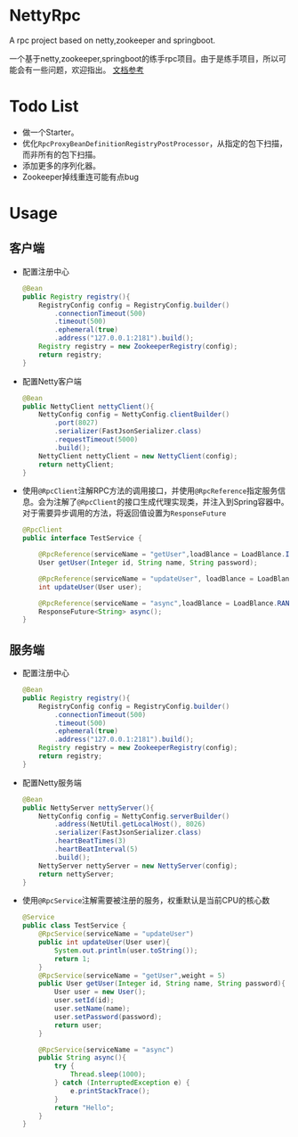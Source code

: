 # NettyRpc
A rpc project based on netty,zookeeper and springboot.

一个基于netty,zookeeper,springboot的练手rpc项目。由于是练手项目，所以可能会有一些问题，欢迎指出。
[文档参考](https://github.com/Gloduck/NettyRpc/blob/main/Rpc/%E6%96%87%E6%A1%A3.md)

# Todo List

+ 做一个Starter。
+ 优化`RpcProxyBeanDefinitionRegistryPostProcessor`，从指定的包下扫描，而非所有的包下扫描。
+ 添加更多的序列化器。
+ Zookeeper掉线重连可能有点bug


# Usage

## 客户端

+ 配置注册中心

  ```java
  @Bean
  public Registry registry(){
      RegistryConfig config = RegistryConfig.builder()
          .connectionTimeout(500)
          .timeout(500)
          .ephemeral(true)
          .address("127.0.0.1:2181").build();
      Registry registry = new ZookeeperRegistry(config);
      return registry;
  }
  ```

+ 配置Netty客户端

  ```java
  @Bean
  public NettyClient nettyClient(){
      NettyConfig config = NettyConfig.clientBuilder()
          .port(8027)
          .serializer(FastJsonSerializer.class)
          .requestTimeout(5000)
          .build();
      NettyClient nettyClient = new NettyClient(config);
      return nettyClient;
  }
  ```

+ 使用`@RpcClient`注解RPC方法的调用接口，并使用`@RpcReference`指定服务信息。会为注解了`@RpcClient`的接口生成代理实现类，并注入到Spring容器中。对于需要异步调用的方法，将返回值设置为`ResponseFuture`

  ```java
  @RpcClient
  public interface TestService {
  
      @RpcReference(serviceName = "getUser",loadBlance = LoadBlance.IP_HASH)
      User getUser(Integer id, String name, String password);
  
      @RpcReference(serviceName = "updateUser", loadBlance = LoadBlance.RANDOM)
      int updateUser(User user);
  
      @RpcReference(serviceName = "async",loadBlance = LoadBlance.RANDOM)
      ResponseFuture<String> async();
  }
  
  ```

## 服务端

+ 配置注册中心

  ```java
  @Bean
  public Registry registry(){
      RegistryConfig config = RegistryConfig.builder()
          .connectionTimeout(500)
          .timeout(500)
          .ephemeral(true)
          .address("127.0.0.1:2181").build();
      Registry registry = new ZookeeperRegistry(config);
      return registry;
  }
  ```

+ 配置Netty服务端

  ```java
  @Bean
  public NettyServer nettyServer(){
      NettyConfig config = NettyConfig.serverBuilder()
          .address(NetUtil.getLocalHost(), 8026)
          .serializer(FastJsonSerializer.class)
          .heartBeatTimes(3)
          .heartBeatInterval(5)
          .build();
      NettyServer nettyServer = new NettyServer(config);
      return nettyServer;
  }
  ```

+ 使用`@RpcService`注解需要被注册的服务，权重默认是当前CPU的核心数

  ```java
  @Service
  public class TestService {
      @RpcService(serviceName = "updateUser")
      public int updateUser(User user){
          System.out.println(user.toString());
          return 1;
      }
      @RpcService(serviceName = "getUser",weight = 5)
      public User getUser(Integer id, String name, String password){
          User user = new User();
          user.setId(id);
          user.setName(name);
          user.setPassword(password);
          return user;
      }
  
      @RpcService(serviceName = "async")
      public String async(){
          try {
              Thread.sleep(1000);
          } catch (InterruptedException e) {
              e.printStackTrace();
          }
          return "Hello";
      }
  }
  
  ```

  
